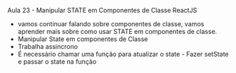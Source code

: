 Aula  23 - Manipular STATE em Componentes de Classe ReactJS 

- vamos continuar falando sobre componentes de classe, vamos aprender mais sobre como usar STATE em componentes de classe.
- Manipular State em componentes de Classe
- Trabalha assincrono
- É necessário chamar uma função para atualizar o state - Fazer setState e passar o state na função